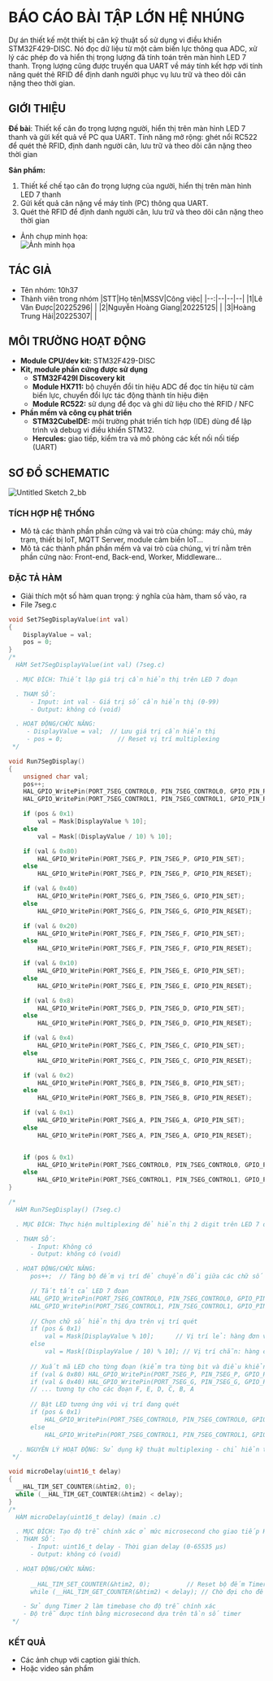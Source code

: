 # BÁO CÁO BÀI TẬP LỚN HỆ NHÚNG

Dự án thiết kế một thiết bị cân kỹ thuật số sử dụng vi điều khiển STM32F429-DISC. Nó đọc dữ liệu từ một cảm biến lực thông qua ADC, xử lý các phép đo và hiển thị trọng lượng đã tính toán trên màn hình LED 7 thanh. Trọng lượng cũng được truyền qua UART về máy tính kết hợp với tính năng quét thẻ RFID để định danh người phục vụ lưu trữ và theo dõi cân nặng theo thời gian.

## GIỚI THIỆU

__Đề bài__: Thiết kế cân đo trọng lượng người, hiển thị trên màn hình LED 7 thanh và gửi kết quả về PC qua UART. Tính năng mở rộng: ghét nổi RC522 để quét thẻ RFID, định danh người cân, lưu trữ và theo dõi cân nặng theo thời gian

__Sản phẩm:__
1. Thiết kế chế tạo cân đo trọng lượng của người, hiển thị trên màn hình LED 7 thanh
2. Gửi kết quả cân nặng về máy tính (PC) thông qua UART.
3. Quét thẻ RFID để định danh người cân, lưu trữ và theo dõi cân nặng theo thời gian
- Ảnh chụp minh họa:\
  ![Ảnh minh họa](https://soict.hust.edu.vn/wp-content/uploads/logo-soict-hust-1-1024x416.png)

## TÁC GIẢ

- Tên nhóm: 10h37
- Thành viên trong nhóm
  |STT|Họ tên|MSSV|Công việc|
  |--:|--|--|--|
  |1|Lê Văn Được|20225296|   |
  |2|Nguyễn Hoàng Giang|20225125|  |
  |3|Hoàng Trung Hải|20225307|   |

## MÔI TRƯỜNG HOẠT ĐỘNG

- **Module CPU/dev kit:** STM32F429-DISC
- **Kit, module phần cứng được sử dụng**
  + **STM32F429I Discovery kit**
  + **Module HX711:** bộ chuyển đổi tín hiệu ADC để đọc tín hiệu từ cảm biến lực, chuyển đổi lực tác động thành tín hiệu điện
  + **Module RC522:** sử dụng để đọc và ghi dữ liệu cho thẻ RFID / NFC
- **Phần mềm và công cụ phát triển**
  + **STM32CubeIDE:** môi trường phát triển tích hợp (IDE) dùng để lập trình và debug vi điều khiển STM32.
  + **Hercules:** giao tiếp, kiểm tra và mô phỏng các kết nối nối tiếp (UART)

## SƠ ĐỒ SCHEMATIC

![Untitled Sketch 2_bb](https://github.com/user-attachments/assets/2107ced8-3b4a-4645-872c-b71cd2a6ddce)



### TÍCH HỢP HỆ THỐNG

- Mô tả các thành phần phần cứng và vai trò của chúng: máy chủ, máy trạm, thiết bị IoT, MQTT Server, module cảm biến IoT...
- Mô tả các thành phần phần mềm và vai trò của chúng, vị trí nằm trên phần cứng nào: Front-end, Back-end, Worker, Middleware...

### ĐẶC TẢ HÀM

- Giải thích một số hàm quan trọng: ý nghĩa của hàm, tham số vào, ra
- File 7seg.c

  
```cpp
void Set7SegDisplayValue(int val)
{
    DisplayValue = val;
    pos = 0;
}
/*
  HÀM Set7SegDisplayValue(int val) (7seg.c)

  . MỤC ĐÍCH: Thiết lập giá trị cần hiển thị trên LED 7 đoạn

  . THAM SỐ:
      - Input: int val - Giá trị số cần hiển thị (0-99)
      - Output: không có (void)

  . HOẠT ĐỘNG/CHỨC NĂNG:
     - DisplayValue = val;  // Lưu giá trị cần hiển thị
     - pos = 0;               // Reset vị trí multiplexing
 */
```
```cpp
void Run7SegDisplay()
{
	unsigned char val;
	pos++;
	HAL_GPIO_WritePin(PORT_7SEG_CONTROL0, PIN_7SEG_CONTROL0, GPIO_PIN_RESET);
	HAL_GPIO_WritePin(PORT_7SEG_CONTROL1, PIN_7SEG_CONTROL1, GPIO_PIN_RESET);

	if (pos & 0x1)
		val = Mask[DisplayValue % 10];
	else
		val = Mask[(DisplayValue / 10) % 10];

	if (val & 0x80)
		HAL_GPIO_WritePin(PORT_7SEG_P, PIN_7SEG_P, GPIO_PIN_SET);
	else
		HAL_GPIO_WritePin(PORT_7SEG_P, PIN_7SEG_P, GPIO_PIN_RESET);

	if (val & 0x40)
		HAL_GPIO_WritePin(PORT_7SEG_G, PIN_7SEG_G, GPIO_PIN_SET);
	else
		HAL_GPIO_WritePin(PORT_7SEG_G, PIN_7SEG_G, GPIO_PIN_RESET);

	if (val & 0x20)
		HAL_GPIO_WritePin(PORT_7SEG_F, PIN_7SEG_F, GPIO_PIN_SET);
	else
		HAL_GPIO_WritePin(PORT_7SEG_F, PIN_7SEG_F, GPIO_PIN_RESET);

	if (val & 0x10)
		HAL_GPIO_WritePin(PORT_7SEG_E, PIN_7SEG_E, GPIO_PIN_SET);
	else
		HAL_GPIO_WritePin(PORT_7SEG_E, PIN_7SEG_E, GPIO_PIN_RESET);

	if (val & 0x8)
		HAL_GPIO_WritePin(PORT_7SEG_D, PIN_7SEG_D, GPIO_PIN_SET);
	else
		HAL_GPIO_WritePin(PORT_7SEG_D, PIN_7SEG_D, GPIO_PIN_RESET);

	if (val & 0x4)
		HAL_GPIO_WritePin(PORT_7SEG_C, PIN_7SEG_C, GPIO_PIN_SET);
	else
		HAL_GPIO_WritePin(PORT_7SEG_C, PIN_7SEG_C, GPIO_PIN_RESET);

	if (val & 0x2)
		HAL_GPIO_WritePin(PORT_7SEG_B, PIN_7SEG_B, GPIO_PIN_SET);
	else
		HAL_GPIO_WritePin(PORT_7SEG_B, PIN_7SEG_B, GPIO_PIN_RESET);

	if (val & 0x1)
		HAL_GPIO_WritePin(PORT_7SEG_A, PIN_7SEG_A, GPIO_PIN_SET);
	else
		HAL_GPIO_WritePin(PORT_7SEG_A, PIN_7SEG_A, GPIO_PIN_RESET);


	if (pos & 0x1)
		HAL_GPIO_WritePin(PORT_7SEG_CONTROL0, PIN_7SEG_CONTROL0, GPIO_PIN_SET);
	else
		HAL_GPIO_WritePin(PORT_7SEG_CONTROL1, PIN_7SEG_CONTROL1, GPIO_PIN_SET);
}

/*
  HÀM Run7SegDisplay() (7seg.c)

  . MỤC ĐÍCH: Thực hiện multiplexing để hiển thị 2 digit trên LED 7 đoạn

  . THAM SỐ:
      - Input: Không có
      - Output: không có (void)

  . HOẠT ĐỘNG/CHỨC NĂNG:
      pos++;  // Tăng bộ đếm vị trí để chuyển đổi giữa các chữ số

      // Tắt tất cả LED 7 đoạn
      HAL_GPIO_WritePin(PORT_7SEG_CONTROL0, PIN_7SEG_CONTROL0, GPIO_PIN_RESET);
      HAL_GPIO_WritePin(PORT_7SEG_CONTROL1, PIN_7SEG_CONTROL1, GPIO_PIN_RESET);
      
      // Chọn chữ số hiển thị dựa trên vị trí quét
      if (pos & 0x1)
          val = Mask[DisplayValue % 10];      // Vị trí lẻ: hàng đơn vị
      else
          val = Mask[(DisplayValue / 10) % 10]; // Vị trí chẵn: hàng chục
      
      // Xuất mã LED cho từng đoạn (kiểm tra từng bit và điều khiển GPIO tương ứng)
      if (val & 0x80) HAL_GPIO_WritePin(PORT_7SEG_P, PIN_7SEG_P, GPIO_PIN_SET);
      if (val & 0x40) HAL_GPIO_WritePin(PORT_7SEG_G, PIN_7SEG_G, GPIO_PIN_SET);
      // ... tương tự cho các đoạn F, E, D, C, B, A
      
      // Bật LED tương ứng với vị trí đang quét
      if (pos & 0x1)
          HAL_GPIO_WritePin(PORT_7SEG_CONTROL0, PIN_7SEG_CONTROL0, GPIO_PIN_SET);
      else
          HAL_GPIO_WritePin(PORT_7SEG_CONTROL1, PIN_7SEG_CONTROL1, GPIO_PIN_SET);

   . NGUYÊN LÝ HOẠT ĐỘNG: Sử dụng kỹ thuật multiplexing - chỉ hiển thị 1 chữ số tại 1 thời điểm nhưng chuyển đổi nhanh để mắt thấy cả 2 chữ số sáng đồng thời.
 */

```
```cpp
void microDelay(uint16_t delay)
{
  __HAL_TIM_SET_COUNTER(&htim2, 0);
  while (__HAL_TIM_GET_COUNTER(&htim2) < delay);
}
/*
  HÀM microDelay(uint16_t delay) (main .c)

  . MỤC ĐÍCH: Tạo độ trễ chính xác ở mức microsecond cho giao tiếp HX711
  . THAM SỐ:
      - Input: uint16_t delay - Thời gian delay (0-65535 μs)
      - Output: không có (void)

  . HOẠT ĐỘNG/CHỨC NĂNG:
     
	  __HAL_TIM_SET_COUNTER(&htim2, 0);          // Reset bộ đếm Timer 2 về 0
	  while (__HAL_TIM_GET_COUNTER(&htim2) < delay); // Chờ đợi cho đến khi bộ đếm đạt giá trị delay

	- Sử dụng Timer 2 làm timebase cho độ trễ chính xác
	- Độ trễ được tính bằng microsecond dựa trên tần số timer
 */
```
  
### KẾT QUẢ

- Các ảnh chụp với caption giải thích.
- Hoặc video sản phẩm
